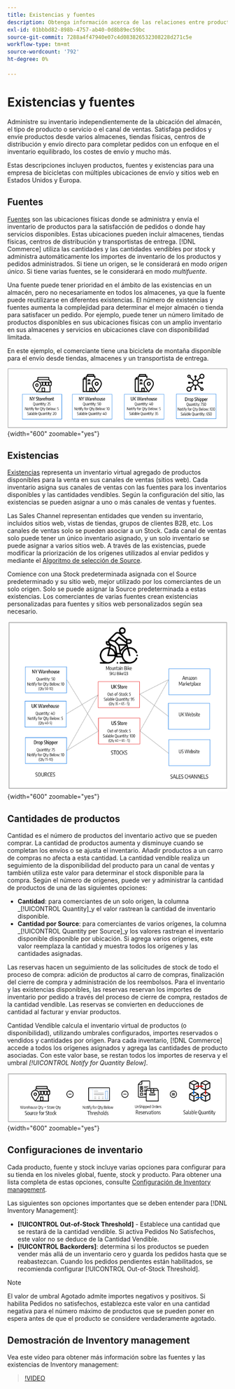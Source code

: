 ```yaml
---
title: Existencias y fuentes
description: Obtenga información acerca de las relaciones entre productos, fuentes y existencias.
exl-id: 01bbbd82-898b-4757-ab40-0d8b89ec59bc
source-git-commit: 7288a4f47940e07c4d083826532308228d271c5e
workflow-type: tm+mt
source-wordcount: '792'
ht-degree: 0%

---
```


# Existencias y fuentes

Administre su inventario independientemente de la ubicación del almacén, el tipo de producto o servicio o el canal de ventas. Satisfaga pedidos y envíe productos desde varios almacenes, tiendas físicas, centros de distribución y envío directo para completar pedidos con un enfoque en el inventario equilibrado, los costes de envío y mucho más.

Estas descripciones incluyen productos, fuentes y existencias para una empresa de bicicletas con múltiples ubicaciones de envío y sitios web en Estados Unidos y Europa.

## Fuentes

[Fuentes](sources-manage.md) son las ubicaciones físicas donde se administra y envía el inventario de productos para la satisfacción de pedidos o donde hay servicios disponibles. Estas ubicaciones pueden incluir almacenes, tiendas físicas, centros de distribución y transportistas de entrega. [!DNL Commerce] utiliza las cantidades y las cantidades vendibles por stock y administra automáticamente los importes de inventario de los productos y pedidos administrados. Si tiene un origen, se le considerará en modo _origen único_. Si tiene varias fuentes, se le considerará en modo _multifuente_.

Una fuente puede tener prioridad en el ámbito de las existencias en un almacén, pero no necesariamente en todos los almacenes, ya que la fuente puede reutilizarse en diferentes existencias. El número de existencias y fuentes aumenta la complejidad para determinar el mejor almacén o tienda para satisfacer un pedido. Por ejemplo, puede tener un número limitado de productos disponibles en sus ubicaciones físicas con un amplio inventario en sus almacenes y servicios en ubicaciones clave con disponibilidad limitada.

En este ejemplo, el comerciante tiene una bicicleta de montaña disponible para el envío desde tiendas, almacenes y un transportista de entrega.

![Ejemplo de diagrama de orígenes](assets/diagram-sources.png){width="600" zoomable="yes"}

## Existencias

[Existencias](stocks-manage.md) representa un inventario virtual agregado de productos disponibles para la venta en sus canales de ventas (sitios web). Cada inventario asigna sus canales de ventas con las fuentes para los inventarios disponibles y las cantidades vendibles. Según la configuración del sitio, las existencias se pueden asignar a uno o más canales de ventas y fuentes.

Las Sales Channel representan entidades que venden su inventario, incluidos sitios web, vistas de tiendas, grupos de clientes B2B, etc. Los canales de ventas solo se pueden asociar a un Stock. Cada canal de ventas solo puede tener un único inventario asignado, y un solo inventario se puede asignar a varios sitios web. A través de las existencias, puede modificar la priorización de los orígenes utilizados al enviar pedidos y mediante el [Algoritmo de selección de Source](selection-reservations.md).

Comience con una Stock predeterminada asignada con el Source predeterminado y su sitio web, mejor utilizado por los comerciantes de un solo origen. Solo se puede asignar la Source predeterminada a estas existencias. Los comerciantes de varias fuentes crean existencias personalizadas para fuentes y sitios web personalizados según sea necesario.

![Diagrama, por ejemplo, existencias para una tienda](assets/diagram-stock.png){width="600" zoomable="yes"}

## Cantidades de productos

Cantidad es el número de productos del inventario activo que se pueden comprar. La cantidad de productos aumenta y disminuye cuando se completan los envíos o se ajusta el inventario. Añadir productos a un carro de compras no afecta a esta cantidad. La cantidad vendible realiza un seguimiento de la disponibilidad del producto para un canal de ventas y también utiliza este valor para determinar el stock disponible para la compra. Según el número de orígenes, puede ver y administrar la cantidad de productos de una de las siguientes opciones:

- **Cantidad**: para comerciantes de un solo origen, la columna _[!UICONTROL Quantity]_y el valor rastrean la cantidad de inventario disponible.
- **Cantidad por Source**: para comerciantes de varios orígenes, la columna _[!UICONTROL Quantity per Source]_y los valores rastrean el inventario disponible disponible por ubicación. Si agrega varios orígenes, este valor reemplaza la cantidad y muestra todos los orígenes y las cantidades asignadas.

Las reservas hacen un seguimiento de las solicitudes de stock de todo el proceso de compra: adición de productos al carro de compras, finalización del cierre de compra y administración de los reembolsos. Para el inventario y las existencias disponibles, las reservas reservan los importes de inventario por pedido a través del proceso de cierre de compra, restados de la cantidad vendible. Las reservas se convierten en deducciones de cantidad al facturar y enviar productos.

Cantidad Vendible calcula el inventario virtual de productos (o disponibilidad), utilizando umbrales configurados, importes reservados o vendidos y cantidades por origen. Para cada inventario, [!DNL Commerce] accede a todos los orígenes asignados y agrega las cantidades de producto asociadas. Con este valor base, se restan todos los importes de reserva y el umbral _[!UICONTROL Notify for Quantity Below]_.

![Cálculo de la cantidad vendible de un inventario](assets/diagram-salable-quantity.png){width="600" zoomable="yes"}

## Configuraciones de inventario

Cada producto, fuente y stock incluye varias opciones para configurar para su tienda en los niveles global, fuente, stock y producto. Para obtener una lista completa de estas opciones, consulte [Configuración de Inventory management](configuration.md).

Las siguientes son opciones importantes que se deben entender para [!DNL Inventory Management]:

- **[!UICONTROL Out-of-Stock Threshold]** - Establece una cantidad que se restará de la cantidad vendible. Si activa Pedidos No Satisfechos, este valor no se deduce de la Cantidad Vendible.
- **[!UICONTROL Backorders]**: determina si los productos se pueden vender más allá de un inventario cero y guarda los pedidos hasta que se reabastezcan. Cuando los pedidos pendientes están habilitados, se recomienda configurar [!UICONTROL Out-of-Stock Threshold].

>[!NOTE]
>
>El valor de umbral Agotado admite importes negativos y positivos. Si habilita Pedidos no satisfechos, establezca este valor en una cantidad negativa para el número máximo de productos que se pueden poner en espera antes de que el producto se considere verdaderamente agotado.

## Demostración de Inventory management

Vea este vídeo para obtener más información sobre las fuentes y las existencias de Inventory management:

>[!VIDEO](https://video.tv.adobe.com/v/343748?quality=12&learn=on)
